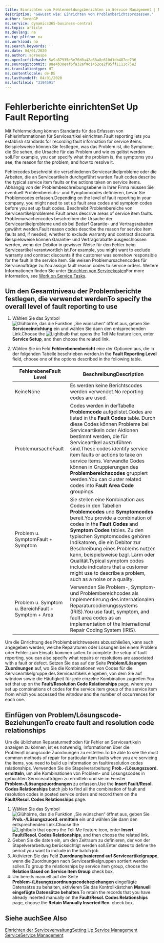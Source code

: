 ```yaml
---
title: Einrichten von Fehlermeldungsberichten in Service Management | Microsoft Docs
description: 'Gewusst wie: Einrichten von Problemberichtsprozessen.'
author: SorenGP
ms.service: dynamics365-business-central
ms.topic: article
ms.devlang: na
ms.tgt_pltfrm: na
ms.workload: na
ms.search.keywords: ''
ms.date: 04/01/2020
ms.author: sgroespe
ms.openlocfilehash: 5a9a87935e3e76d0a42a63a8c610d1db487ce736
ms.sourcegitcommit: 88e4b30eaf6fa32af0c1452ce2f85ff1111c75e2
ms.translationtype: HT
ms.contentlocale: de-DE
ms.lasthandoff: 04/01/2020
ms.locfileid: "3194691"
---
```

# <a name="set-up-fault-reporting"></a><span data-ttu-id="382ef-103">Fehlerberichte einrichten</span><span class="sxs-lookup"><span data-stu-id="382ef-103">Set Up Fault Reporting</span></span>
<span data-ttu-id="382ef-104">Mit Fehlermeldung können Standards für das Erfassen von Fehlerinformationen für Serviceartikel einrichten.</span><span class="sxs-lookup"><span data-stu-id="382ef-104">Fault reporting lets you establish standards for recording fault information for service items.</span></span> <span data-ttu-id="382ef-105">Beispielsweise können Sie festlegen, was das Problem ist, die Symptome, die Sie sehen, die Ursache für das Problem und wie es gelöst werden soll.</span><span class="sxs-lookup"><span data-stu-id="382ef-105">For example, you can specify what the problem is, the symptoms you see, the reason for the problem, and how to resolve it.</span></span>  

<span data-ttu-id="382ef-106">Fehlercodes beschreibt die verschiedenen Serviceartikelprobleme oder die Arbeiten, die an Serviceartikeln durchgeführt wurden.</span><span class="sxs-lookup"><span data-stu-id="382ef-106">Fault codes describe the typical service item faults or the actions taken on service items.</span></span> <span data-ttu-id="382ef-107">Abhängig von der Problembeschreibungsebene in Ihrer Firma müssen Sie eventuell Problembereichs- und Symptomcodes definieren, bevor Sie Problemcodes erfassen.</span><span class="sxs-lookup"><span data-stu-id="382ef-107">Depending on the level of fault reporting in your company, you might need to set up fault area codes and symptom codes before you set up fault codes.</span></span> <span data-ttu-id="382ef-108">Beschreibt Problembereiche von Serviceartikelproblemen.</span><span class="sxs-lookup"><span data-stu-id="382ef-108">Fault areas descrive areas of service item faults.</span></span> <span data-ttu-id="382ef-109">Problemursachencodes beschreiben die Ursache der Serviceartikelprobleme und ob bei Bedarf Garantie- und Vertragsrabatten gewährt werden.</span><span class="sxs-lookup"><span data-stu-id="382ef-109">Fault reason codes describe the reason for service item faults and, if needed, whether to exclude warranty and contract discounts.</span></span> <span data-ttu-id="382ef-110">Beispielsweise können Garantie- und Vertragsrabatte ausgeschlossen werden, wenn der Debitor in gewisser Weise für den Fehler beim Serviceartikel verantwortlich ist.</span><span class="sxs-lookup"><span data-stu-id="382ef-110">For example, you might want to exclude warranty and contract discounts if the customer was somehow responsible for the fault in the service item.</span></span> <span data-ttu-id="382ef-111">Sie weisen Problemursachencodes für Serviceaufträge zu.</span><span class="sxs-lookup"><span data-stu-id="382ef-111">You assign fault reason codes to service orders.</span></span> <span data-ttu-id="382ef-112">Weitere Informationen finden Sie unter [Einrichten von Servicekosten](service-how-to-work-on-service-tasks.md)</span><span class="sxs-lookup"><span data-stu-id="382ef-112">For more information, see [Work on Service Tasks](service-how-to-work-on-service-tasks.md).</span></span>  

## <a name="to-specify-the-overall-level-of-fault-reporting-to-use"></a><span data-ttu-id="382ef-113">Um den Gesamtniveau der Problemberichte festlegen, die verwendet werden</span><span class="sxs-lookup"><span data-stu-id="382ef-113">To specify the overall level of fault reporting to use</span></span>
1. <span data-ttu-id="382ef-114">Wählen Sie das Symbol ![Glühbirne, das die Funktion „Sie wünschen“ öffnet](media/ui-search/search_small.png "Was möchten Sie tun?") aus, geben Sie **Serviceeinrichtung** ein und wählen Sie dann den entsprechenden Link.</span><span class="sxs-lookup"><span data-stu-id="382ef-114">Choose the ![Lightbulb that opens the Tell Me feature](media/ui-search/search_small.png "Tell me what you want to do") icon, enter **Service Setup**, and then choose the related link.</span></span>
2. <span data-ttu-id="382ef-115">Wählen Sie im Feld **Fehlerebenenbericht** eine der Optionen aus, die in der folgenden Tabelle beschrieben werden.</span><span class="sxs-lookup"><span data-stu-id="382ef-115">In the **Fault Reporting Level** field, choose one of the options described in the following table.</span></span>  

    |<span data-ttu-id="382ef-116">**Fehlerebene**</span><span class="sxs-lookup"><span data-stu-id="382ef-116">**Fault Level**</span></span>|<span data-ttu-id="382ef-117">**Beschreibung**</span><span class="sxs-lookup"><span data-stu-id="382ef-117">**Description**</span></span>|  
    |------------|-------------|  
    |<span data-ttu-id="382ef-118">Keine</span><span class="sxs-lookup"><span data-stu-id="382ef-118">None</span></span> | <span data-ttu-id="382ef-119">Es werden keine Berichtscodes werden verwendet.</span><span class="sxs-lookup"><span data-stu-id="382ef-119">No reporting codes are used.</span></span>|  
    |<span data-ttu-id="382ef-120">Problemursache</span><span class="sxs-lookup"><span data-stu-id="382ef-120">Fault</span></span> | <span data-ttu-id="382ef-121">Codes werden in derTabelle **Problemcode** aufgelistet.</span><span class="sxs-lookup"><span data-stu-id="382ef-121">Codes are listed in the **Fault Codes** table.</span></span> <span data-ttu-id="382ef-122">Durch diese Codes können Probleme bei Serviceartikeln oder Aktionen bestimmt werden, die für Serviceartikel auszuführen sind.</span><span class="sxs-lookup"><span data-stu-id="382ef-122">These codes identify service item faults or actions to take on service items.</span></span> <span data-ttu-id="382ef-123">Verwandte Codes können in Gruppierungen des **Problembereichscodes** gruppiert werden.</span><span class="sxs-lookup"><span data-stu-id="382ef-123">You can cluster related codes into **Fault Area Code** groupings.</span></span>|  
    |<span data-ttu-id="382ef-124">Problem u. Symptom</span><span class="sxs-lookup"><span data-stu-id="382ef-124">Fault + Symptom</span></span> | <span data-ttu-id="382ef-125">Sie stellen eine Kombination aus Codes in den Tabellen **Problemcodes** und **Symptomcodes** bereit.</span><span class="sxs-lookup"><span data-stu-id="382ef-125">You provide a combination of codes in the **Fault Codes** and **Symptom Codes** tables.</span></span> <span data-ttu-id="382ef-126">Zu den typischen Symptomcodes gehören Indikatoren, die ein Debitor zur Beschreibung eines Problems nutzen kann, beispielsweise bzgl. Lärm oder Qualität.</span><span class="sxs-lookup"><span data-stu-id="382ef-126">Typical symptom codes include indicators that a customer might use to describe a problem, such as a noise or a quality.</span></span>|  
    |<span data-ttu-id="382ef-127">Problem u. Symptom u. Bereich</span><span class="sxs-lookup"><span data-stu-id="382ef-127">Fault + Symptom + Area</span></span> | <span data-ttu-id="382ef-128">Verwenden Sie Problem-, Symptom- und Problembereichcodes als Implementierung des internationalen Reparaturcodierungssystems (IRIS).</span><span class="sxs-lookup"><span data-stu-id="382ef-128">You use fault, symptom, and fault area codes as an implementation of the International Repair Coding System (IRIS).</span></span>|  

<span data-ttu-id="382ef-129">Um die Einrichtung des Problemberichtwesens abzuschließen, kann auch angegeben werden, welche Reparaturen oder Lösungen bei einem Problem oder Fehler zum Einsatz kommen sollen.</span><span class="sxs-lookup"><span data-stu-id="382ef-129">To complete the setup of fault reporting, you can also specify what repairs or resolutions are associated with a fault or defect.</span></span> <span data-ttu-id="382ef-130">Setzen Sie das auf der Seite **Problem/Lösungen Zuordnungen** auf, wo Sie die Kombinationen von Codes für die Serviceartikelgruppe des Serviceartikels eingeben, von dem Sie auf witndow sowie die Häufigkeit für jede einzelne Kombination zugreifen.</span><span class="sxs-lookup"><span data-stu-id="382ef-130">You set that up on the **Fault/Resolution Code Relationships** page, where you set up combinations of codes for the service item group of the service item from which you accessed the witndow and the number of occurrences for each one.</span></span>

## <a name="to-create-fault-and-resolution-code-relationships"></a><span data-ttu-id="382ef-131">Einfügen von Problem/Lösungscode-Beziehungen</span><span class="sxs-lookup"><span data-stu-id="382ef-131">To create fault and resolution code relationships</span></span>
<!--this needs to go in a working with topic-->
<span data-ttu-id="382ef-132">Um die üblichsten Reparaturmethoden für Fehler an Serviceartikeln anzeigen zu können, ist es notwendig, Informationen über die Problem/Lösungscode Zuordnungen zu erstellen.</span><span class="sxs-lookup"><span data-stu-id="382ef-132">To be able to see the most common methods of repair for particular item faults when you are servicing the items, you need to build up information on fault/resolution codes relationships.</span></span> <span data-ttu-id="382ef-133">Verwenden Sie die Stapelverarbeitung **Prob.-/Lösungszuord. ermitteln**, um alle Kombinationen von Problem- und Lösungscodes in gebuchten Serviceaufträgen zu ermitteln und sie im Fenster **Problem-/Lösungszuordnungen** zu erfassen.</span><span class="sxs-lookup"><span data-stu-id="382ef-133">Use the **Insert Fault/Resol. Codes Relationships** batch job to find all the combination of fault and resolution codes in posted service orders and record them on the **Fault/Resol. Codes Relationships** page.</span></span>

1. <span data-ttu-id="382ef-134">Wählen Sie das Symbol ![Glühbirne, das die Funktion „Sie wünschen“ öffnet](media/ui-search/search_small.png "Was möchten Sie tun?") aus, geben Sie **Prob.-/Lösungszuord. ermitteln** ein und wählen Sie dann den entsprechenden Link.</span><span class="sxs-lookup"><span data-stu-id="382ef-134">Choose the ![Lightbulb that opens the Tell Me feature](media/ui-search/search_small.png "Tell me what you want to do") icon, enter **Insert Fault/Resol. Codes Relationships**, and then choose the related link.</span></span>  
2. <span data-ttu-id="382ef-135">Geben Sie die daten ein, um den Zeitraum zu definieren, der von der Stapelverarbeitung berücksichtigt werden soll.</span><span class="sxs-lookup"><span data-stu-id="382ef-135">Enter dates to define the period you want to include in the batch job.</span></span>  
3. <span data-ttu-id="382ef-136">Aktivieren Sie das Feld **Zuordnung basierend auf Serviceartikelgruppe**, wenn die Zuordnungen nach Serviceartikelgruppen sortiert werden sollen.</span><span class="sxs-lookup"><span data-stu-id="382ef-136">To group the relationships by service item group, choose the **Relation Based on Service Item Group** check box.</span></span>  
4. <span data-ttu-id="382ef-137">Um bereits manuell auf der Seite **Problem-/Lösungszuordnungscodebeziehungen** eingefügte Datensätze zu behalten, aktivieren Sie das Kontrollkästchen **Manuell eingefügte Datensätze behalten**.</span><span class="sxs-lookup"><span data-stu-id="382ef-137">To retain the records that you have already inserted manually on the **Fault/Resol. Codes Relationships** page, choose the **Retain Manually Inserted Rec.** check box.</span></span>  

## <a name="see-also"></a><span data-ttu-id="382ef-138">Siehe auch</span><span class="sxs-lookup"><span data-stu-id="382ef-138">See Also</span></span>
[<span data-ttu-id="382ef-139">Einrichten der Serviceverwaltung</span><span class="sxs-lookup"><span data-stu-id="382ef-139">Setting Up Service Management</span></span>](service-setup-service.md)  
[<span data-ttu-id="382ef-140">Service</span><span class="sxs-lookup"><span data-stu-id="382ef-140">Service Management</span></span>](service-service.md)  
